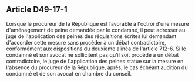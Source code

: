 Article D49-17-1
----
Lorsque le procureur de la République est favorable à l'octroi d'une mesure
d'aménagement de peine demandée par le condamné, il peut adresser au juge de
l'application des peines des réquisitions écrites lui demandant d'accorder cette
mesure sans procéder à un débat contradictoire, conformément aux dispositions du
deuxième alinéa de l'article 712-6. Si le condamné et son avocat ne sollicitent
pas qu'il soit procédé à un débat contradictoire, le juge de l'application des
peines statue sur la mesure en l'absence du procureur de la République, après,
le cas échéant audition du condamné et de son avocat en chambre du conseil.
